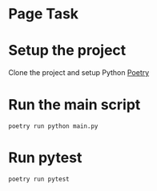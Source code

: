 # Page Task

# Setup the project 

Clone the project and setup Python [Poetry](https://python-poetry.org/docs/)

# Run the main script

```poetry run python main.py```

# Run pytest

```poetry run pytest```

